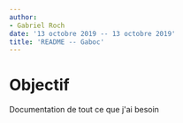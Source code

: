 ```yaml
---
author:
- Gabriel Roch
date: '13 octobre 2019 -- 13 octobre 2019'
title: 'README -- Gaboc'
---
```




Objectif
========

Documentation de tout ce que j'ai besoin
